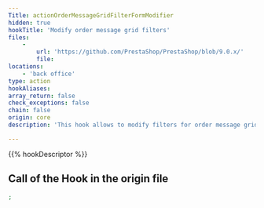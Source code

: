 ```yaml
---
Title: actionOrderMessageGridFilterFormModifier
hidden: true
hookTitle: 'Modify order message grid filters'
files:
    -
        url: 'https://github.com/PrestaShop/PrestaShop/blob/9.0.x/'
        file: 
locations:
    - 'back office'
type: action
hookAliases: 
array_return: false
check_exceptions: false
chain: false
origin: core
description: 'This hook allows to modify filters for order message grid'

---
```


{{% hookDescriptor %}}

## Call of the Hook in the origin file

```php
;
```
